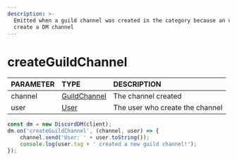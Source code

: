 ```yaml
---
description: >-
  Emitted when a guild channel was created in the category because an user
  create a DM channel
---
```


# createGuildChannel

| PARAMETER | TYPE | DESCRIPTION |
| :--- | :--- | :--- |
| channel | [GuildChannel](https://discord.js.org/#/docs/main/stable/class/GuildChannel) | The channel created |
| user | [User](https://discord.js.org/#/docs/main/stable/class/User) | The user who create the channel |

```javascript
const dm = new DiscordDM(client);
dm.on('createGuildChannel', (channel, user) => {
    channel.send('User: ' + user.toString());
    console.log(user.tag + ' created a new guild channel!');
});
```



